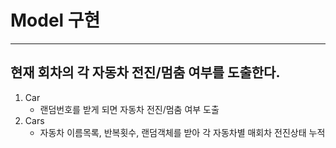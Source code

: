 # Model 구현

---

## 현재 회차의 각 자동차 전진/멈춤 여부를 도출한다.
1. Car
    * 랜덤번호를 받게 되면 자동차 전진/멈춤 여부 도출
2. Cars
    * 자동차 이름목록, 반복횟수, 랜덤객체를 받아 각 자동차별 매회차 전진상태 누적